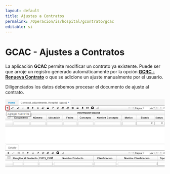 ```yaml
---
layout: default
title: Ajustes a Contratos
permalink: /Operacion/is/hospital/gcontrato/gcac
editable: si
---
```


# GCAC - Ajustes a Contratos

La aplicación **GCAC** permite modificar un contrato ya existente. Puede ser que arroje un registro generado automáticamente por la opción [**GCRC - Renueva Contrato**](http://docs.oasiscom.com/Operacion/is/hospital/gcontrato/gcrc) o que se adicione un ajuste manualmente por el usuario.  

Diligenciados los datos debemos procesar el documento de ajuste al contrato.  

![](gcac.png)

